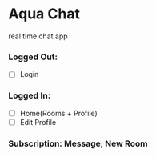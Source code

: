 # Aqua Chat

real time chat app

### Logged Out:

- [ ] Login

### Logged In:

- [ ] Home(Rooms + Profile)
- [ ] Edit Profile

### Subscription: Message, New Room
